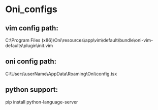 # Oni_configs

## vim config path:
C:\Program Files (x86)\Oni\resources\app\vim\default\bundle\oni-vim-defaults\plugin\init.vim
## oni config path:
C:\Users\userName\AppData\Roaming\Oni\config.tsx
## python support:
pip install python-language-server
